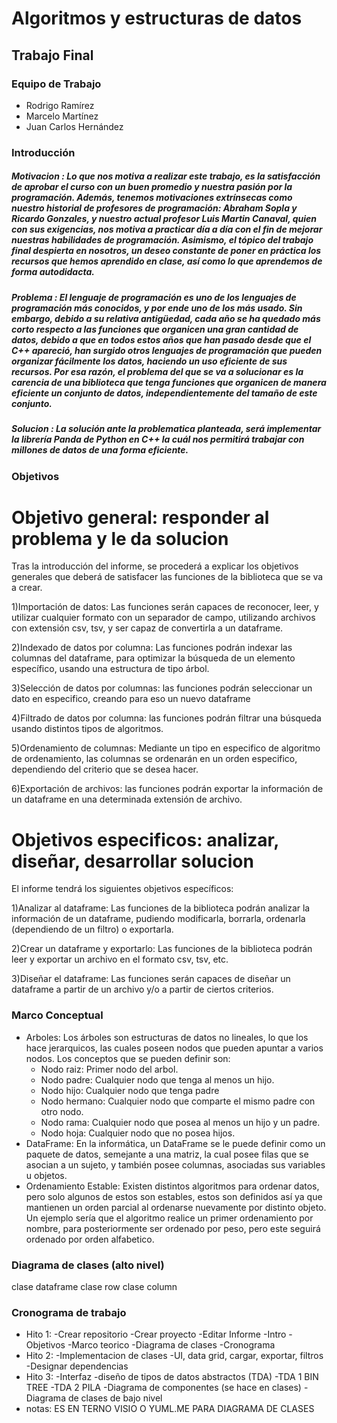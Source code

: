 Algoritmos y estructuras de datos
=================================

Trabajo Final
-------------

### Equipo de Trabajo
* Rodrigo Ramírez
* Marcelo Martínez
* Juan Carlos Hernández

### Introducción
##### Motivacion : Lo que nos motiva a realizar este trabajo, es la satisfacción de aprobar el curso con un buen promedio y nuestra pasión por la programación. Además, tenemos motivaciones extrínsecas como nuestro historial de profesores de programación: Abraham Sopla y Ricardo Gonzales, y nuestro actual profesor Luis Martin Canaval, quien con sus exigencias, nos motiva a practicar día a día con el fin de mejorar nuestras habilidades de programación. Asimismo, el tópico del trabajo final despierta en nosotros, un deseo constante de poner en práctica los recursos que hemos aprendido en clase, así como lo que aprendemos de forma autodidacta.
##### Problema : El lenguaje de programación es uno de los lenguajes de programación más conocidos, y por ende uno de los más usado. Sin embargo, debido a su relativa antigüedad, cada año se ha quedado más corto respecto a las funciones que organicen una gran cantidad de datos, debido a que en todos estos años que han pasado desde que el C++ apareció, han surgido otros lenguajes de programación que pueden organizar fácilmente los datos, haciendo un uso eficiente de sus recursos. Por esa razón, el problema del que se va a solucionar es la carencia de una biblioteca que tenga funciones que organicen de manera eficiente un conjunto de datos, independientemente del tamaño de este conjunto. 
##### Solucion : La solución ante la problematica planteada, será implementar la librería Panda de Python en C++ la cuál nos permitirá trabajar con millones de datos de una forma eficiente.

### Objetivos
# Objetivo general: responder al problema y le da solucion
Tras la introducción del informe, se procederá a explicar los objetivos generales que deberá de satisfacer las funciones de la biblioteca que se va a crear.

1)Importación de datos: Las funciones serán capaces de reconocer, leer, y utilizar cualquier formato con un separador de campo, utilizando archivos con extensión csv, tsv, y ser capaz de convertirla a un dataframe.

2)Indexado de datos por columna: Las funciones podrán indexar las columnas del dataframe, para optimizar la búsqueda de un elemento específico, usando una estructura de tipo árbol.

3)Selección de datos por columnas: las funciones podrán seleccionar un dato en especifico, creando para eso un nuevo dataframe

4)Filtrado de datos por columna: las funciones podrán filtrar una búsqueda usando distintos tipos de algoritmos.

5)Ordenamiento de columnas: Mediante un tipo en especifico de algoritmo de ordenamiento, las columnas se ordenarán en un orden especifico, dependiendo del criterio que se desea hacer.

6)Exportación de archivos: las funciones podrán exportar la información de un dataframe en una determinada extensión de archivo.

# Objetivos especificos: analizar, diseñar, desarrollar solucion
El informe tendrá los siguientes objetivos específicos:

1)Analizar al dataframe: Las funciones de la biblioteca podrán analizar la información de un dataframe, pudiendo modificarla, borrarla, ordenarla (dependiendo de un filtro) o exportarla.

2)Crear un dataframe y exportarlo: Las funciones de la biblioteca podrán leer y exportar un archivo en el formato csv, tsv, etc.

3)Diseñar el dataframe: Las funciones serán capaces de diseñar un dataframe a partir de un archivo y/o a partir de ciertos criterios.

### Marco Conceptual
* Arboles: Los árboles son estructuras de datos no lineales, lo que los hace jerarquicos, las cuales poseen nodos que pueden apuntar a varios nodos. Los conceptos que se pueden definir son: 
  * Nodo raiz: Primer nodo del arbol.
  * Nodo padre: Cualquier nodo que tenga al menos un hijo.
  * Nodo hijo: Cualquier nodo que tenga padre
  * Nodo hermano: Cualquier nodo que comparte el mismo padre con otro nodo.
  * Nodo rama: Cualquier nodo que posea al menos un hijo y un padre.
  * Nodo hoja: Cualquier nodo que no posea hijos.
* DataFrame: En la informática, un DataFrame se le puede definir como un paquete de datos, semejante a una matriz, la cual posee filas que se asocian a un sujeto, y también posee columnas, asociadas sus variables u objetos.
* Ordenamiento Estable: Existen distintos algoritmos para ordenar datos, pero solo algunos de estos son estables, estos son definidos así ya que mantienen un orden parcial al ordenarse nuevamente por distinto objeto. Un ejemplo sería que el algoritmo realice un primer ordenamiento por nombre, para posteriormente ser ordenado por peso, pero este seguirá ordenado por orden alfabetico.
### Diagrama de clases (alto nivel)
clase dataframe clase row clase column

### Cronograma de trabajo
* Hito 1:
-Crear repositorio
-Crear proyecto
-Editar Informe
  -Intro
  -Objetivos
  -Marco teorico
  -Diagrama de clases
  -Cronograma
* Hito 2:
  -Implementacion de clases
  -UI, data grid, cargar, exportar, filtros
  -Designar dependencias
* Hito 3:
  -Interfaz
  -diseño de tipos de datos abstractos (TDA)
  -TDA 1 BIN TREE
  -TDA 2 PILA
  -Diagrama de componentes (se hace en clases)
  -Diagrama de clases de bajo nivel
* notas:
 ES EN TERNO
 VISIO O YUML.ME PARA DIAGRAMA DE CLASES
 
  
